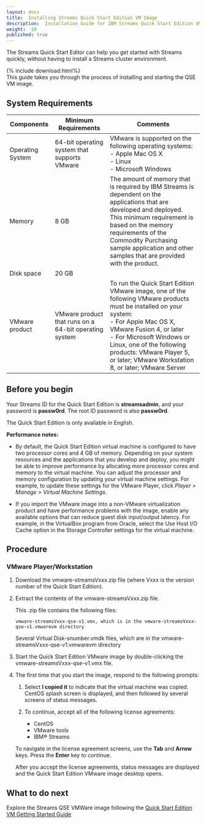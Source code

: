 ```yaml
---
layout: docs
title:  Installing Streams Quick Start Edition VM Image
description:  Installation Guide for IBM Streams Quick Start Edition VM
weight:  20
published: true
---
```


The Streams Quick Start Editor can help you get started with Streams quickly, without having to install a Streams cluster environment.

{% include download.html%}
<br>
This guide takes you through the process of installing and starting the QSE VM image.

## System Requirements

| Components  | Minimum Requirements | Comments |
| ----------- | -------------------- | -------------|
| Operating System  | 64-bit operating system that supports VMware  | VMware is supported on the following operating systems: <br>- Apple Mac OS X <br>- Linux <br>- Microsoft Windows
| Memory	  |8 GB	                 |The amount of memory that is required by IBM Streams is dependent on the applications that are developed and deployed.  This minimum requirement is based on the memory requirements of the Commodity Purchasing sample application and other samples that are provided with the product.     
| Disk space  | 20 GB |  |
| VMware product | VMware product that runs on a 64-bit operating system	| To run the Quick Start Edition VMware image, one of the following VMware products must be installed on your system:<br> - For Apple Mac OS X, VMware Fusion 4, or later<br>- For Microsoft Windows or Linux, one of the following products:  VMware Player 5, or later; VMware Workstation 8, or later; VMware Server

## Before you begin

Your Streams ID for the Quick Start Edition is **streamsadmin**, and your password is **passw0rd**. The root ID password is also **passw0rd**.

The Quick Start Edition is only available in English.

**Performance notes:**

* By default, the Quick Start Edition virtual machine is configured to have two processor cores and 4 GB of memory. Depending on your system resources and the applications that you develop and deploy, you might be able to improve performance by allocating more processor cores and memory to the virtual machine. You can adjust the processor and memory configuration by updating your virtual machine settings. For example, to update these settings for the VMware Player, click *Player > Manage > Virtual Machine Settings*.

* If you import the VMware image into a non-VMware virtualization product and have performance problems with the image, enable any available options that can reduce guest disk input/output latency. For example, in the VirtualBox program from Oracle, select the Use Host I/O Cache option in the Storage Controller settings for the virtual machine.

## Procedure

### VMware Player/Workstation

1.  Download the vmware-streamsVxxx.zip file (where Vxxx is the version number of the Quick Start Edition).

1.  Extract the contents of the vmware-streamsVxxx.zip file.

    This .zip file contains the following files:

    ~~~~~~
    vmware-streamsVxxx-qse-v1.vmx, which is in the vmware-streamsVxxx-qse-v1.vmwarevm directory
    ~~~~~~

    Several Virtual Disk-snumber.vmdk files, which are in the vmware-streamsVxxx-qse-v1.vmwarevm directory

1.  Start the Quick Start Edition VMware image by double-clicking the vmware-streamsVxxx-qse-v1.vmx file.

1.  The first time that you start the image, respond to the following prompts:

    1.  Select **I copied it** to indicate that the virtual machine was copied. CentOS splash screen is displayed, and then followed by several screens of status messages.

    1.  To continue, accept all of the following license agreements:

        * CentOS
        * VMware tools
        * IBM® Streams

    To navigate in the license agreement screens, use the **Tab** and **Arrow** keys. Press the **Enter** key to continue.

    After you accept the license agreements, status messages are displayed and the Quick Start Edition VMware image desktop opens.

## What to do next

Explore the Streams QSE VMWare image following the [Quick Start Edition VM Getting Started Guide](/streamsx.documentation/docs/4.2/qse-getting-started/)
